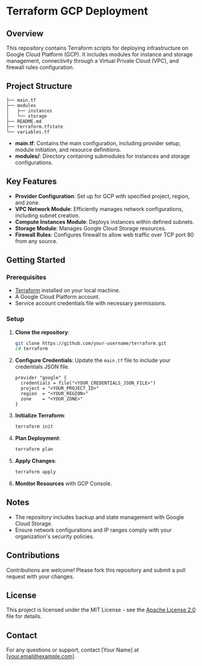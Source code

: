 
# Terraform GCP Deployment

## Overview

This repository contains Terraform scripts for deploying infrastructure on Google Cloud Platform (GCP). It includes modules for instance and storage management, connectivity through a Virtual Private Cloud (VPC), and firewall rules configuration.

## Project Structure

```
├── main.tf
├── modules
│   ├── instances
│   └── storage
├── README.md
├── terraform.tfstate
└── variables.tf
```

- **main.tf**: Contains the main configuration, including provider setup, module initiation, and resource definitions.
- **modules/**: Directory containing submodules for instances and storage configurations.

## Key Features

- **Provider Configuration**: Set up for GCP with specified project, region, and zone.
- **VPC Network Module**: Efficiently manages network configurations, including subnet creation.
- **Compute Instances Module**: Deploys instances within defined subnets.
- **Storage Module**: Manages Google Cloud Storage resources.
- **Firewall Rules**: Configures firewall to allow web traffic over TCP port 80 from any source.

## Getting Started

### Prerequisites

- [Terraform](https://www.terraform.io/downloads.html) installed on your local machine.
- A Google Cloud Platform account.
- Service account credentials file with necessary permissions.

### Setup

1. **Clone the repository**:
   ```bash
   git clone https://github.com/your-username/terraform.git
   cd terraform
   ```

2. **Configure Credentials**: Update the `main.tf` file to include your credentials JSON file.
   ```hcl
   provider "google" {
     credentials = file("<YOUR_CREDENTIALS_JSON_FILE>")
     project = "<YOUR_PROJECT_ID>"
     region  = "<YOUR_REGION>"
     zone    = "<YOUR_ZONE>"
   }
   ```

3. **Initialize Terraform**:
   ```bash
   terraform init
   ```

4. **Plan Deployment**:
   ```bash
   terraform plan
   ```

5. **Apply Changes**:
   ```bash
   terraform apply
   ```

6. **Monitor Resources** with GCP Console.

## Notes

- The repository includes backup and state management with Google Cloud Storage.
- Ensure network configurations and IP ranges comply with your organization's security policies.

## Contributions

Contributions are welcome! Please fork this repository and submit a pull request with your changes.

## License

This project is licensed under the MIT License - see the [Apache License 2.0](https://spdx.org/licenses/Apache-2.0.html) file for details.

## Contact

For any questions or support, contact [Your Name] at [your.email@example.com].
